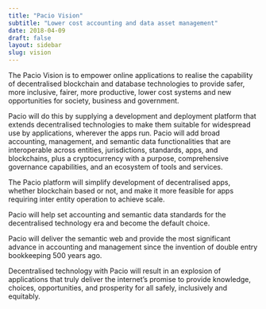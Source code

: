 ```yaml
---
title: "Pacio Vision"
subtitle: "Lower cost accounting and data asset management"
date: 2018-04-09
draft: false
layout: sidebar
slug: vision
---
```


The Pacio Vision is to empower online applications to realise the capability of decentralised blockchain and database technologies to provide safer, more inclusive, fairer, more productive, lower cost systems and new opportunities for society, business and government.

Pacio will do this by supplying a development and deployment platform that extends decentralised technologies to make them suitable for widespread use by applications, wherever the apps run. Pacio will add broad accounting, management, and semantic data functionalities that are interoperable across entities, jurisdictions, standards, apps, and blockchains, plus a cryptocurrency with a purpose, comprehensive governance capabilities, and an ecosystem of tools and services.

The Pacio platform will simplify development of decentralised apps, whether blockchain based or not, and make it more feasible for apps requiring inter entity operation to achieve scale.

Pacio will help set accounting and semantic data standards for the decentralised technology era and become the default choice.

Pacio will deliver the semantic web and provide the most significant advance in accounting and management since the invention of double entry bookkeeping 500 years ago.

Decentralised technology with Pacio will result in an explosion of applications that truly deliver the internet’s promise to provide knowledge, choices, opportunities, and prosperity for all safely, inclusively and equitably.
